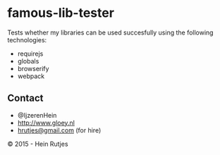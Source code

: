 famous-lib-tester
==========

Tests whether my libraries can be used succesfully using the following technologies:

- requirejs
- globals
- browserify
- webpack


## Contact
-   @IjzerenHein
-   http://www.gloey.nl
-   hrutjes@gmail.com (for hire)

© 2015 - Hein Rutjes
